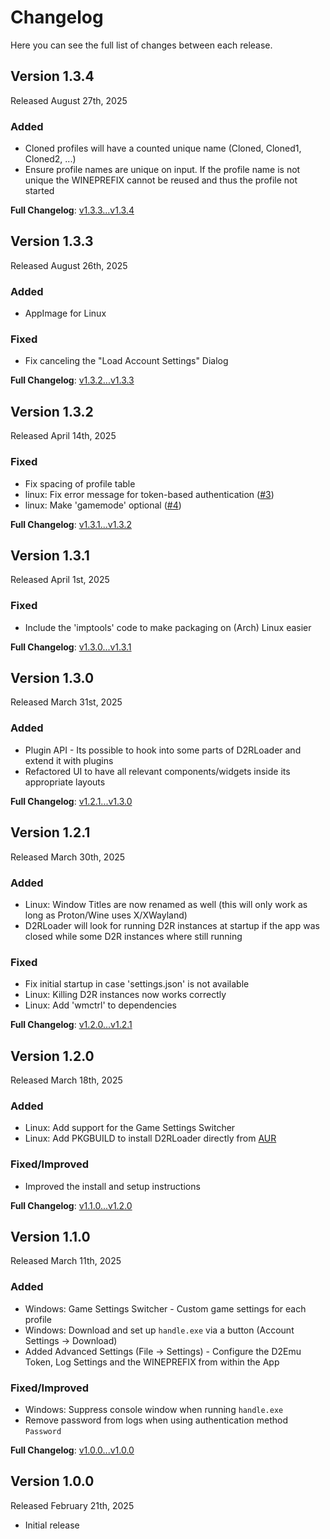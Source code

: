 # Changelog

Here you can see the full list of changes between each release.

## Version 1.3.4

Released August 27th, 2025

### Added

- Cloned profiles will have a counted unique name (Cloned, Cloned1, Cloned2, ...)
- Ensure profile names are unique on input. If the profile name is not unique the
  WINEPREFIX cannot be reused and thus the profile not started


**Full Changelog**: [v1.3.3...v1.3.4](https://github.com/sh4nks/d2rloader/compare/v1.3.3...v1.3.4)


## Version 1.3.3

Released August 26th, 2025

### Added

- AppImage for Linux

### Fixed

- Fix canceling the "Load Account Settings" Dialog


**Full Changelog**: [v1.3.2...v1.3.3](https://github.com/sh4nks/d2rloader/compare/v1.3.2...v1.3.3)


## Version 1.3.2

Released April 14th, 2025

### Fixed

- Fix spacing of profile table
- linux: Fix error message for token-based authentication ([#3](https://github.com/sh4nks/d2rloader/issues/3))
- linux: Make 'gamemode' optional ([#4](https://github.com/sh4nks/d2rloader/issues/4))


**Full Changelog**: [v1.3.1...v1.3.2](https://github.com/sh4nks/d2rloader/compare/v1.3.1...v1.3.2)


## Version 1.3.1

Released April 1st, 2025

### Fixed

- Include the 'imptools' code to make packaging on (Arch) Linux easier


**Full Changelog**: [v1.3.0...v1.3.1](https://github.com/sh4nks/d2rloader/compare/v1.3.0...v1.3.1)


## Version 1.3.0

Released March 31st, 2025

### Added

- Plugin API - Its possible to hook into some parts of D2RLoader and extend it with plugins
- Refactored UI to have all relevant components/widgets inside its appropriate layouts


**Full Changelog**: [v1.2.1...v1.3.0](https://github.com/sh4nks/d2rloader/compare/v1.2.1...v1.3.0)


## Version 1.2.1

Released March 30th, 2025

### Added

- Linux: Window Titles are now renamed as well (this will only work as long as Proton/Wine uses X/XWayland)
- D2RLoader will look for running D2R instances at startup if the app was closed while some D2R instances where still running

### Fixed

- Fix initial startup in case 'settings.json' is not available
- Linux: Killing D2R instances now works correctly
- Linux: Add 'wmctrl' to dependencies


**Full Changelog**: [v1.2.0...v1.2.1](https://github.com/sh4nks/d2rloader/compare/v1.2.0...v1.2.1)


## Version 1.2.0

Released March 18th, 2025

### Added

- Linux: Add support for the Game Settings Switcher
- Linux: Add PKGBUILD to install D2RLoader directly from [AUR](https://aur.archlinux.org/packages/d2rloader-git)

### Fixed/Improved

- Improved the install and setup instructions


**Full Changelog**: [v1.1.0...v1.2.0](https://github.com/sh4nks/d2rloader/compare/v1.1.0...v1.2.0)


## Version 1.1.0

Released March 11th, 2025

### Added

- Windows: Game Settings Switcher - Custom game settings for each profile 
- Windows: Download and set up ``handle.exe`` via a button (Account Settings -> Download)
- Added Advanced Settings (File -> Settings) - Configure the D2Emu Token, Log Settings and the WINEPREFIX from within the App

### Fixed/Improved

- Windows: Suppress console window when running ``handle.exe``
- Remove password from logs when using authentication method ``Password``


**Full Changelog**: [v1.0.0...v1.0.0](https://github.com/sh4nks/d2rloader/compare/v1.0.0...v1.1.0)


## Version 1.0.0

Released February 21th, 2025

- Initial release
